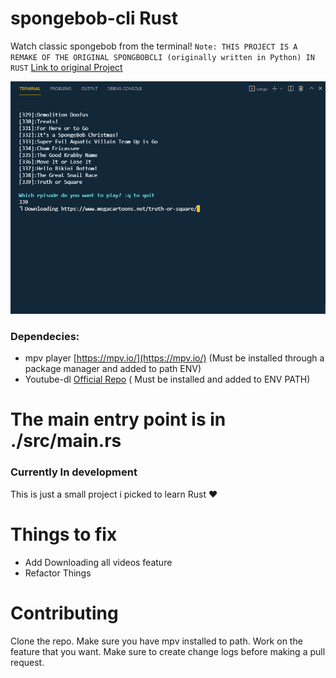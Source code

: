 
# spongebob-cli Rust
Watch classic spongebob from the terminal!
``
Note: THIS PROJECT IS A REMAKE OF THE ORIGINAL SPONGBOBCLI (originally written in Python) IN RUST
  ``
[Link to original Project](https://github.com/trakBan/spongebob-cli)

![Screenshot of app](./screenshots/Capture.png)

### Dependecies:
-   mpv player  [https://mpv.io/](https://mpv.io/)  (Must be installed through a package manager and added to path ENV)
- Youtube-dl [Official Repo](https://github.com/ytdl-org/youtube-dl) ( Must be installed and added to ENV PATH)
<h1>The main entry point is in ./src/main.rs</h1>

### Currently In development
This is just a small project i picked to learn Rust ♥

# Things to fix
- Add Downloading all videos feature
- Refactor Things

# Contributing
Clone the repo. Make sure you have mpv installed to path. Work on the feature that you want. Make sure to create change logs before making a pull request. 